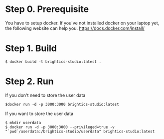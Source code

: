 # Step 0. Prerequisite
You have to setup docker.
If you've not installed docker on your laptop yet, the following website can help you.
https://docs.docker.com/install/

# Step 1. Build
```console
$ docker build -t brightics-studio:latest .
```


# Step 2. Run
If you don't need to store the user data
```console
$docker run -d -p 3000:3000 brightics-studio:latest
```

If you want to store the user data
```console
$ mkdir userdata
$ docker run -d -p 3000:3000 --privileged=true -v "`pwd`/userdata:/brightics-studio/userdata" brightics-studio:latest
```
